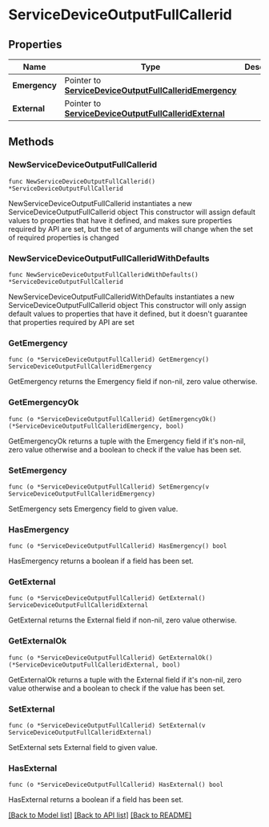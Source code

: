# ServiceDeviceOutputFullCallerid

## Properties

Name | Type | Description | Notes
------------ | ------------- | ------------- | -------------
**Emergency** | Pointer to [**ServiceDeviceOutputFullCalleridEmergency**](ServiceDeviceOutputFullCalleridEmergency.md) |  | [optional] 
**External** | Pointer to [**ServiceDeviceOutputFullCalleridExternal**](ServiceDeviceOutputFullCalleridExternal.md) |  | [optional] 

## Methods

### NewServiceDeviceOutputFullCallerid

`func NewServiceDeviceOutputFullCallerid() *ServiceDeviceOutputFullCallerid`

NewServiceDeviceOutputFullCallerid instantiates a new ServiceDeviceOutputFullCallerid object
This constructor will assign default values to properties that have it defined,
and makes sure properties required by API are set, but the set of arguments
will change when the set of required properties is changed

### NewServiceDeviceOutputFullCalleridWithDefaults

`func NewServiceDeviceOutputFullCalleridWithDefaults() *ServiceDeviceOutputFullCallerid`

NewServiceDeviceOutputFullCalleridWithDefaults instantiates a new ServiceDeviceOutputFullCallerid object
This constructor will only assign default values to properties that have it defined,
but it doesn't guarantee that properties required by API are set

### GetEmergency

`func (o *ServiceDeviceOutputFullCallerid) GetEmergency() ServiceDeviceOutputFullCalleridEmergency`

GetEmergency returns the Emergency field if non-nil, zero value otherwise.

### GetEmergencyOk

`func (o *ServiceDeviceOutputFullCallerid) GetEmergencyOk() (*ServiceDeviceOutputFullCalleridEmergency, bool)`

GetEmergencyOk returns a tuple with the Emergency field if it's non-nil, zero value otherwise
and a boolean to check if the value has been set.

### SetEmergency

`func (o *ServiceDeviceOutputFullCallerid) SetEmergency(v ServiceDeviceOutputFullCalleridEmergency)`

SetEmergency sets Emergency field to given value.

### HasEmergency

`func (o *ServiceDeviceOutputFullCallerid) HasEmergency() bool`

HasEmergency returns a boolean if a field has been set.

### GetExternal

`func (o *ServiceDeviceOutputFullCallerid) GetExternal() ServiceDeviceOutputFullCalleridExternal`

GetExternal returns the External field if non-nil, zero value otherwise.

### GetExternalOk

`func (o *ServiceDeviceOutputFullCallerid) GetExternalOk() (*ServiceDeviceOutputFullCalleridExternal, bool)`

GetExternalOk returns a tuple with the External field if it's non-nil, zero value otherwise
and a boolean to check if the value has been set.

### SetExternal

`func (o *ServiceDeviceOutputFullCallerid) SetExternal(v ServiceDeviceOutputFullCalleridExternal)`

SetExternal sets External field to given value.

### HasExternal

`func (o *ServiceDeviceOutputFullCallerid) HasExternal() bool`

HasExternal returns a boolean if a field has been set.


[[Back to Model list]](../README.md#documentation-for-models) [[Back to API list]](../README.md#documentation-for-api-endpoints) [[Back to README]](../README.md)


